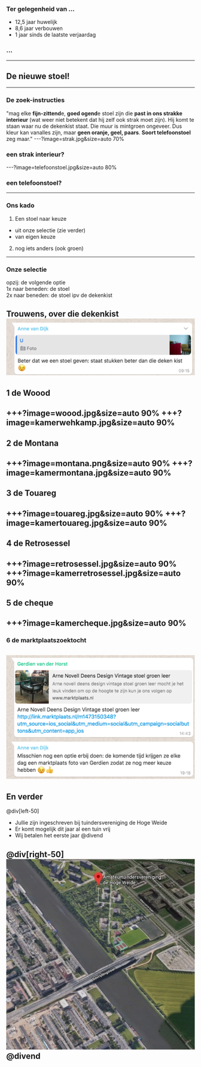 ### Ter gelegenheid van ...
  
- 12,5 jaar huwelijk  
- 8,6 jaar verbouwen  
- 1 jaar sinds de laatste verjaardag  
  
### ...  
---
## De nieuwe stoel!
---
### De zoek-instructies
"mag elke **fijn-zittend**e, **goed ogend**e stoel zijn die **past in ons strakke interieur** (wat weer niet betekent dat hij zelf ook strak moet zijn). Hij komt te staan waar nu de dekenkist staat. Die muur is mintgroen ongeveer. Dus kleur kan vanalles zijn, maar **geen oranje, geel, paars**. **Soort telefoonstoel** zeg maar."
---?image=strak.jpg&size=auto 70%
### een strak interieur?

---?image=telefoonstoel.jpg&size=auto 80%
### een telefoonstoel?
---
### Ons kado
  
1) Een stoel naar keuze  
- uit onze selectie (zie verder)  
- van eigen keuze  
  
2) nog iets anders (ook groen)  
---
### Onze selectie
  
    
opzij: de volgende optie  
1x naar beneden: de stoel  
2x naar beneden: de stoel ipv de dekenkist  
  
Trouwens, over die dekenkist  
![](annedekenkist.png)
---
##  1 de Woood
+++?image=woood.jpg&size=auto 90%
+++?image=kamerwehkamp.jpg&size=auto 90%
---
## 2 de Montana
+++?image=montana.png&size=auto 90%
+++?image=kamermontana.jpg&size=auto 90%
---
## 3 de Touareg
+++?image=touareg.jpg&size=auto 90%
+++?image=kamertouareg.jpg&size=auto 90%
---
## 4 de Retrosessel
+++?image=retrosessel.jpg&size=auto 90%
+++?image=kamerretrosessel.jpg&size=auto 90%
---
## 5 de cheque
+++?image=kamercheque.jpg&size=auto 90%
---
### 6 de marktplaatszoektocht
![](marktplaats.png)
---
## En verder
@div[left-50]
  
- Jullie zijn ingeschreven bij tuindersvereniging de Hoge Weide  
- Er komt mogelijk dit jaar al een tuin vrij  
- Wij betalen het eerste jaar 
@divend

@div[right-50]
![](tuin.jpg)
@divend
---

